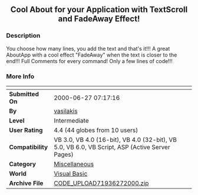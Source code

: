 ﻿<div align="center">

## Cool About for your Application with TextScroll and FadeAway Effect\!


</div>

### Description

You choose how many lines, you add the text and that's it!!! A great AboutApp with a cool effect "FadeAway" when the text is closer to the end!!! Full Comments for every command! Only a few lines of code!!!
 
### More Info
 


<span>             |<span>
---                |---
**Submitted On**   |2000-06-27 07:17:16
**By**             |[vasilakis](https://github.com/Planet-Source-Code/PSCIndex/blob/master/ByAuthor/vasilakis.md)
**Level**          |Intermediate
**User Rating**    |4.4 (44 globes from 10 users)
**Compatibility**  |VB 3\.0, VB 4\.0 \(16\-bit\), VB 4\.0 \(32\-bit\), VB 5\.0, VB 6\.0, VB Script, ASP \(Active Server Pages\) 
**Category**       |[Miscellaneous](https://github.com/Planet-Source-Code/PSCIndex/blob/master/ByCategory/miscellaneous__1-1.md)
**World**          |[Visual Basic](https://github.com/Planet-Source-Code/PSCIndex/blob/master/ByWorld/visual-basic.md)
**Archive File**   |[CODE\_UPLOAD71936272000\.zip](https://github.com/Planet-Source-Code/vasilakis-cool-about-for-your-application-with-textscroll-and-fadeaway-effect__1-9299/archive/master.zip)








